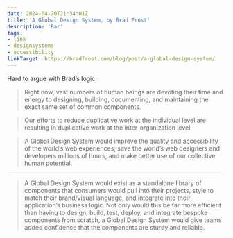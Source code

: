 ```yaml
---
date: 2024-04-20T21:34:01Z
title: 'A Global Design System, by Brad Frost'
description: 'Bar'
tags:
- link
- designsystems
- accessibility
linkTarget: https://bradfrost.com/blog/post/a-global-design-system/
---
```

Hard to argue with Brad’s logic.

> Right now, vast numbers of human beings are devoting their time and energy to designing, building, documenting, and maintaining the exact same set of common components.

> Our efforts to reduce duplicative work at the individual level are resulting in duplicative work at the inter-organization level.

> A Global Design System would improve the quality and accessibility of the world’s web experiences, save the world’s web designers and developers millions of hours, and make better use of our collective human potential.
---

> A Global Design System would exist as a standalone library of components that consumers would pull into their projects, style to match their brand/visual language, and integrate into their application’s business logic. Not only would this be far more efficient than having to design, build, test, deploy, and integrate bespoke components from scratch, a Global Design System would give teams added confidence that the components are sturdy and reliable.
